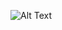 ![Alt Text](https://github.com/MuneebWaliKhan09/student-portal-dashboard/blob/main/public/Student%20Portal%20Dashboard%20Thumbnail.png)
